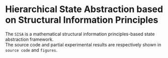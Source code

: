 # Hierarchical State Abstraction based on Structural Information Principles
The ``SISA`` is a mathematical structural information principles-based state abstraction framework.<br>
The source code and partial experimental results are respectively shown in ``source code`` and ``figures``.<br>
